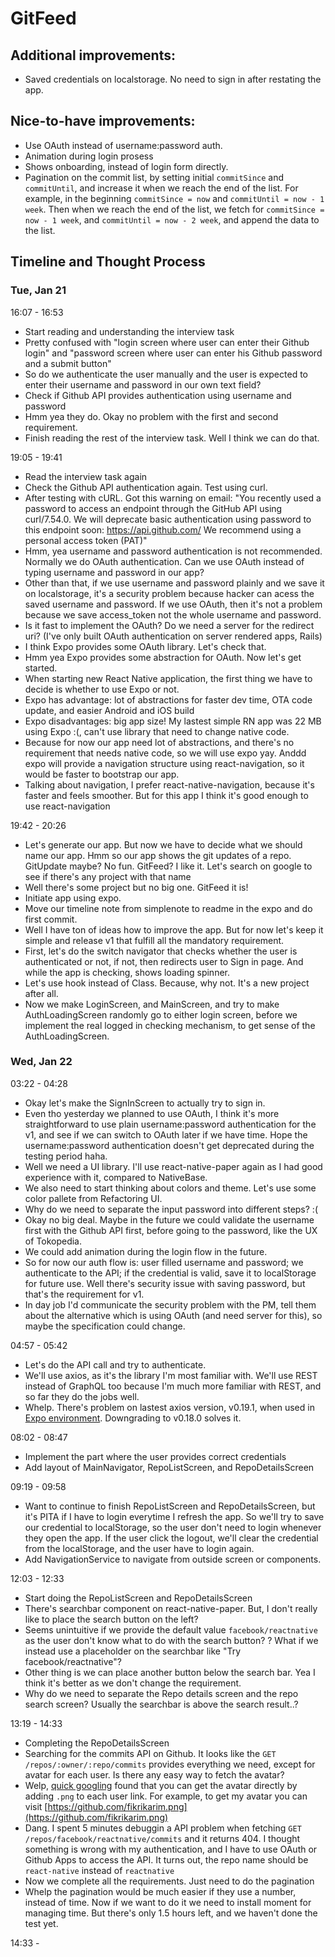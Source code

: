 # GitFeed

## Additional improvements:

- Saved credentials on localstorage. No need to sign in after restating the app.

## Nice-to-have improvements:

- Use OAuth instead of username:password auth.
- Animation during login prosess
- Shows onboarding, instead of login form directly.
- Pagination on the commit list, by setting initial `commitSince` and `commitUntil`, and increase it when we reach the end of the list. For example, in the beginning `commitSince = now` and `commitUntil = now - 1 week`. Then when we reach the end of the list, we fetch for `commitSince = now - 1 week`, and `commitUntil = now - 2 week`, and append the data to the list.

## Timeline and Thought Process

### Tue, Jan 21

16:07 - 16:53

- Start reading and understanding the interview task
- Pretty confused with "login screen where user can enter their Github login" and "password screen where user can enter his Github password and a submit button"
- So do we authenticate the user manually and the user is expected to enter their username and password in our own text field?
- Check if Github API provides authentication using username and password
- Hmm yea they do. Okay no problem with the first and second requirement.
- Finish reading the rest of the interview task. Well I think we can do that.

19:05 - 19:41

- Read the interview task again
- Check the Github API authentication again. Test using curl.
- After testing with cURL. Got this warning on email:
  "You recently used a password to access an endpoint through the GitHub API using curl/7.54.0. We will deprecate basic authentication using password to this endpoint soon:
  https://api.github.com/
  We recommend using a personal access token (PAT)"
- Hmm, yea username and password authentication is not recommended. Normally we do OAuth authentication. Can we use OAuth instead of typing username and password in our app?
- Other than that, if we use username and password plainly and we save it on localstorage, it's a security problem because hacker can acess the saved username and password. If we use OAuth, then it's not a problem because we save access_token not the whole username and password.
- Is it fast to implement the OAuth? Do we need a server for the redirect uri? (I've only built OAuth authentication on server rendered apps, Rails)
- I think Expo provides some OAuth library. Let's check that.
- Hmm yea Expo provides some abstraction for OAuth. Now let's get started.
- When starting new React Native application, the first thing we have to decide is whether to use Expo or not.
- Expo has advantage: lot of abstractions for faster dev time, OTA code update, and easier Android and iOS build
- Expo disadvantages: big app size! My lastest simple RN app was 22 MB using Expo :(, can't use library that need to change native code.
- Because for now our app need lot of abstractions, and there's no requirement that needs native code, so we will use expo yay. Anddd expo will provide a navigation structure using react-navigation, so it would be faster to bootstrap our app.
- Talking about navigation, I prefer react-native-navigation, because it's faster and feels smoother. But for this app I think it's good enough to use react-navigation

19:42 - 20:26

- Let's generate our app. But now we have to decide what we should name our app. Hmm so our app shows the git updates of a repo. GitUpdate maybe? No fun. GitFeed? I like it. Let's search on google to see if there's any project with that name
- Well there's some project but no big one. GitFeed it is!
- Initiate app using expo.
- Move our timeline note from simplenote to readme in the expo and do first commit.
- Well I have ton of ideas how to improve the app. But for now let's keep it simple and release v1 that fulfill all the mandatory requirement.
- First, let's do the switch navigator that checks whether the user is authenticated or not, if not, then redirects user to Sign in page. And while the app is checking, shows loading spinner.
- Let's use hook instead of Class. Because, why not. It's a new project after all.
- Now we make LoginScreen, and MainScreen, and try to make AuthLoadingScreen randomly go to either login screen, before we implement the real logged in checking mechanism, to get sense of the AuthLoadingScreen.

### Wed, Jan 22

03:22 - 04:28

- Okay let's make the SignInScreen to actually try to sign in.
- Even tho yesterday we planned to use OAuth, I think it's more straightforward to use plain username:password authentication for the v1, and see if we can switch to OAuth later if we have time. Hope the username:password authentication doesn't get deprecated during the testing period haha.
- Well we need a UI library. I'll use react-native-paper again as I had good experience with it, compared to NativeBase.
- We also need to start thinking about colors and theme. Let's use some color pallete from Refactoring UI.
- Why do we need to separate the input password into different steps? :(
- Okay no big deal. Maybe in the future we could validate the username first with the Github API first, before going to the password, like the UX of Tokopedia.
- We could add animation during the login flow in the future.
- So for now our auth flow is: user filled username and password; we authenticate to the API; if the credential is valid, save it to localStorage for future use. Well there's security issue with saving password, but that's the requirement for v1.
- In day job I'd communicate the security problem with the PM, tell them about the alternative which is using OAuth (and need server for this), so maybe the specification could change.

04:57 - 05:42

- Let's do the API call and try to authenticate.
- We'll use axios, as it's the library I'm most familiar with. We'll use REST instead of GraphQL too because I'm much more familiar with REST, and so far they do the jobs well.
- Whelp. There's problem on lastest axios version, v0.19.1, when used in [Expo environment](https://github.com/axios/axios/issues/2235). Downgrading to v0.18.0 solves it.

08:02 - 08:47

- Implement the part where the user provides correct credentials
- Add layout of MainNavigator, RepoListScreen, and RepoDetailsScreen

09:19 - 09:58

- Want to continue to finish RepoListScreen and RepoDetailsScreen, but it's PITA if I have to login everytime I refresh the app. So we'll try to save our credential to localStorage, so the user don't need to login whenever they open the app. If the user click the logout, we'll clear the credential from the localStorage, and the user have to login again.
- Add NavigationService to navigate from outside screen or components.

12:03 - 12:33

- Start doing the RepoListScreen and RepoDetailsScreen
- There's searchbar component on react-native-paper. But, I don't really like to place the search button on the left?
- Seems unintuitive if we provide the default value `facebook/reactnative` as the user don't know what to do with the search button? ? What if we instead use a placeholder on the searchbar like "Try facebook/reactnative"?
- Other thing is we can place another button below the search bar. Yea I think it's better as we don't change the requirement.
- Why do we need to separate the Repo details screen and the repo search screen? Usually the searchbar is above the search result..?

13:19 - 14:33

- Completing the RepoDetailsScreen
- Searching for the commits API on Github. It looks like the `GET /repos/:owner/:repo/commits` provides everything we need, except for avatar for each user. Is there any easy way to fetch the avatar?
- Welp, [quick googling](https://stackoverflow.com/questions/22932422) found that you can get the avatar directly by adding `.png` to each user link. For example, to get my avatar you can visit [https://github.com/fikrikarim.png](https://github.com/fikrikarim.png)
- Dang. I spent 5 minutes debuggin a API problem when fetching `GET /repos/facebook/reactnative/commits` and it returns 404. I thought something is wrong with my authentication, and I have to use OAuth or Github Apps to access the API. It turns out, the repo name should be `react-native` instead of `reactnative`
- Now we complete all the requirements. Just need to do the pagination
- Whelp the pagination would be much easier if they use a number, instead of time. Now if we want to do it we need to install moment for managing time. But there's only 1.5 hours left, and we haven't done the test yet.

14:33 -

